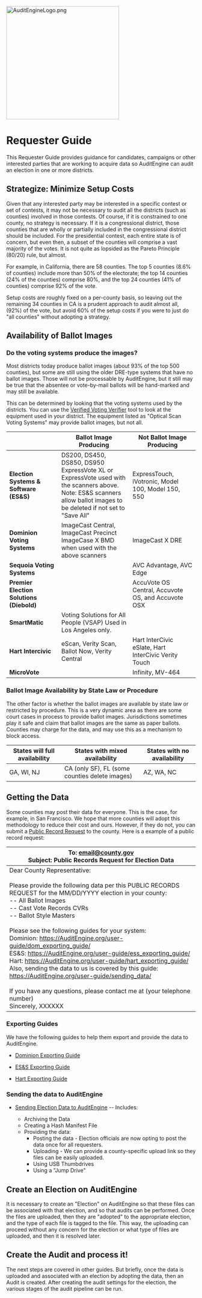 <link rel="icon" type="image/x-icon" href="https://mapper.auditengine.org/assets/images/A.png">
<img src="https://copswiki.org/w/pub/Common/AuditEngine/AuditEngineLogo.png" alt="AuditEngineLogo.png" width='300' />



# Requester Guide

This Requester Guide provides guidance for candidates, campaigns or other interested parties that are working to acquire data so AuditEngine can audit an election in one or more districts.

## Strategize: Minimize Setup Costs

Given that any interested party may be interested in a specific contest or set of contests, it may not be necessary to audit all the districts (such as counties) involved in those contests. Of course, if it is constrained to one county, no strategy is necessary. If it is a congressional district, those counties that are wholly or partially included in the congressional district should be included. For the presidential contest, each entire state is of concern, but even then, a subset of the counties will comprise a vast majority of the votes. It is not quite as lopsided as the Pareto Principle (80/20) rule, but almost.

For example, in California, there are 58 counties. The top 5 counties (8.6% of counties) include more than 50% of the electorate; the top 14 counties (24% of the counties) comprise 80%, and the top 24 counties (41% of counties) comprise 92% of the vote. 

Setup costs are roughly fixed on a per-county basis, so leaving out the remaining 34 counties in CA is a prudent approach to audit almost all, (92%) of the vote, but avoid 60% of the setup costs if you were to just do "all counties" without adopting a strategy.

## Availability of Ballot Images

### Do the voting systems produce the images?

Most districts today produce ballot images (about 93% of the top 500 counties), but some are still using the older DRE-type systems that have no ballot images. Those will not be processable by AuditEngine, but it still may be true that the absentee or vote-by-mail ballots will be hand-marked and may still be available.

This can be determined by looking that the voting systems used by the districts. You can use the [Verified Voting Verifier](https://verifiedvoting.org/verifier/) tool to look at the equipment used in your district. The equipment listed as "Optical Scan Voting Systems" may provide ballot images, but not all.

|                                          | Ballot Image Producing                                       | Not Ballot Image Producing                           |
| ---------------------------------------- | ------------------------------------------------------------ | ---------------------------------------------------- |
| **Election Systems & Software (ES&S)**   | DS200, DS450, DS850, DS950<br />ExpressVote XL or ExpressVote used with the scanners above.<br />Note: ES&S scanners allow ballot images to be deleted if not set to "Save All" | ExpressTouch, iVotronic, Model 100, Model 150, 550   |
| **Dominion Voting Systems**              | ImageCast Central, ImageCast Precinct<br />ImageCase X BMD when used with the above scanners | ImageCast X DRE                                      |
| **Sequoia Voting Systems**               |                                                              | AVC Advantage, AVC Edge                              |
| **Premier Election Solutions (Diebold)** |                                                              | AccuVote OS Central, Accuvote OS, and Accuvote OSX   |
| **SmartMatic**                           | Voting Solutions for All People (VSAP) Used in Los Angeles only. |                                                      |
| **Hart Intercivic**                      | eScan, Verity Scan, Ballot Now, Verity Central               | Hart InterCivic eSlate, Hart InterCivic Verity Touch |
| **MicroVote**                            |                                                              | Infinity, MV-464                                     |

### Ballot Image Availability by State Law or Procedure	

The other factor is whether the ballot images are available by state law or restricted by procedure. This is a very dynamic area as there are some court cases in process to provide ballot images. Jurisdictions sometimes play it safe and claim that ballot images are the same as paper ballots. Counties may charge for the data, and may use this as a mechanism to block access.

| States will full availability | States with mixed availability                 | States with no availability |
| ----------------------------- | ---------------------------------------------- | --------------------------- |
| GA, WI, NJ                    | CA (only SF), FL (some counties delete images) | AZ, WA, NC                  |

## Getting the Data

Some counties may post their data for everyone. This is the case, for example, in San Francisco. We hope that more counties will adopt this methodology to reduce their cost and ours. However, if they do not, you can submit a <u>Public Record Request</u> to the county. Here is a example of a public record request:

| To: email@county.gov <br />Subject: Public Records Request for Election Data |
| ------------------------------------------------------------ |
| Dear County Representative:<br /><br />Please provide the following data per this PUBLIC RECORDS REQUEST for the MM/DD/YYYY election in your county:<br /> -- All Ballot Images<br /> -- Cast Vote Records CVRs<br /> -- Ballot Style Masters<br /><br />Please see the following guides for your system:<br />   Dominion: https://AuditEngine.org/user-guide/dom_exporting_guide/<br />   ES&S: https://AuditEngine.org/user-guide/ess_exporting_guide/<br />   Hart: https://AuditEngine.org/user-guide/hart_exporting_guide/<br />Also, sending the data to us is covered by this guide:<br />    https://AuditEngine.org/user-guide/sending_data/<br /><br />If you have any questions, please contact me at (your telephone number)<br />Sincerely, XXXXXX<br /> |

### Exporting Guides

We have the following guides to help them export and provide the data to AuditEngine.

- [Dominion Exporting Guide](user-guide/dom_exporting_guide.md)

- [ES&S Exporting Guide](user-guide/ess_exporting_guide.md)

- [Hart Exporting Guide](user-guide/hart_exporting_guide.md)

### Sending the data to AuditEngine

- [Sending Election Data to AuditEngine](sending_data.md) -- Includes:

  - Archiving the Data
  - Creating a Hash Manifest File
  - Providing the data:
    - Posting the data - Election officials are now opting to post the data once for all requesters.
    - Uploading - We can provide a county-specific upload link so they files can be easily uploaded.
    - Using USB Thumbdrives
    - Using a "Jump Drive"

## Create an Election on AuditEngine

It is necessary to create an "Election" on AuditEngine so that these files can be associated with that election, and so that audits can be performed. Once the files are uploaded, then they are "adopted" to the appropriate election, and the type of each file is tagged to the file. This way, the uploading can proceed without any concern for the election or what type of files are uploaded, and then it is resolved later.

## Create the Audit and process it!

The next steps are covered in other guides. But briefly, once the data is uploaded and associated with an election by adopting the data, then an Audit is created. After creating the audit settings for the election, the various stages of the audit pipeline can be run.